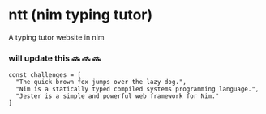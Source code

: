 # ntt (nim typing tutor)
A typing tutor website in nim 

### will update this 🔜 🔜 🔜 

```
const challenges = [
  "The quick brown fox jumps over the lazy dog.",
  "Nim is a statically typed compiled systems programming language.",
  "Jester is a simple and powerful web framework for Nim."
]

